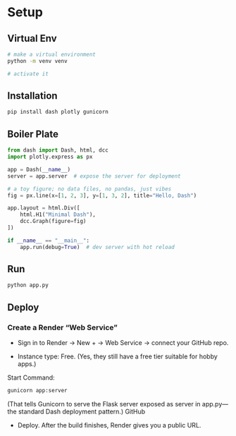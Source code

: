 # Setup

## Virtual Env
```bash
# make a virtual environment
python -m venv venv

# activate it
```

## Installation
```bash
pip install dash plotly gunicorn
```

## Boiler Plate
```py
from dash import Dash, html, dcc
import plotly.express as px

app = Dash(__name__)
server = app.server  # expose the server for deployment

# a toy figure; no data files, no pandas, just vibes
fig = px.line(x=[1, 2, 3], y=[1, 3, 2], title="Hello, Dash")

app.layout = html.Div([
    html.H1("Minimal Dash"),
    dcc.Graph(figure=fig)
])

if __name__ == "__main__":
    app.run(debug=True)  # dev server with hot reload
```

## Run
```bash
python app.py
```

## Deploy
### Create a Render “Web Service”

- Sign in to Render → New + → Web Service → connect your GitHub repo.

- Instance type: Free. (Yes, they still have a free tier suitable for hobby apps.) 

Start Command:
```bash
gunicorn app:server
```
(That tells Gunicorn to serve the Flask server exposed as server in app.py—the standard Dash deployment pattern.) 
GitHub

- Deploy. After the build finishes, Render gives you a public URL.